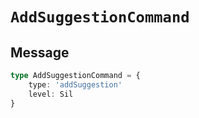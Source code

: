# `AddSuggestionCommand`

## Message

```ts
type AddSuggestionCommand = {
    type: 'addSuggestion'
    level: Sil
}
```
